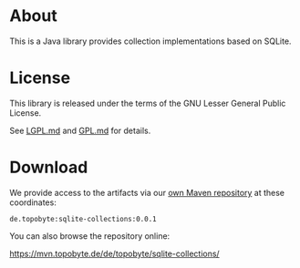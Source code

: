 # About

This is a Java library provides collection implementations based on SQLite.

# License

This library is released under the terms of the GNU Lesser General Public
License.

See [LGPL.md](LGPL.md) and [GPL.md](GPL.md) for details.

# Download

We provide access to the artifacts via our
[own Maven repository](https://mvn.topobyte.de) at these coordinates:

    de.topobyte:sqlite-collections:0.0.1

You can also browse the repository online:

<https://mvn.topobyte.de/de/topobyte/sqlite-collections/>
